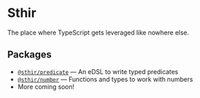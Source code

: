 # Sthir

The place where TypeScript gets leveraged like nowhere else.

## Packages

- [`@sthir/predicate`](https://github.com/devanshj/sthir/tree/main/packages/predicate) — An eDSL to write typed predicates
- [`@sthir/number`](https://github.com/devanshj/sthir/tree/main/packages/number) — Functions and types to work with numbers
- More coming soon!
